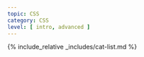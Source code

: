 ```yaml
---
topic: CSS
category: CSS
level: [ intro, advanced ]
---
```


{% include_relative _includes/cat-list.md %}
